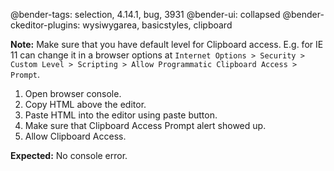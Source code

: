 @bender-tags: selection, 4.14.1, bug, 3931
@bender-ui: collapsed
@bender-ckeditor-plugins: wysiwygarea, basicstyles, clipboard

**Note:** Make sure that you have default level for Clipboard access. E.g. for IE 11 can change it in a browser options at `Internet Options > Security > Custom Level > Scripting > Allow Programmatic Clipboard Access > Prompt`.

1. Open browser console.
1. Copy HTML above the editor.
1. Paste HTML into the editor using paste button.
1. Make sure that Clipboard Access Prompt alert showed up.
1. Allow Clipboard Access.

**Expected:** No console error.
